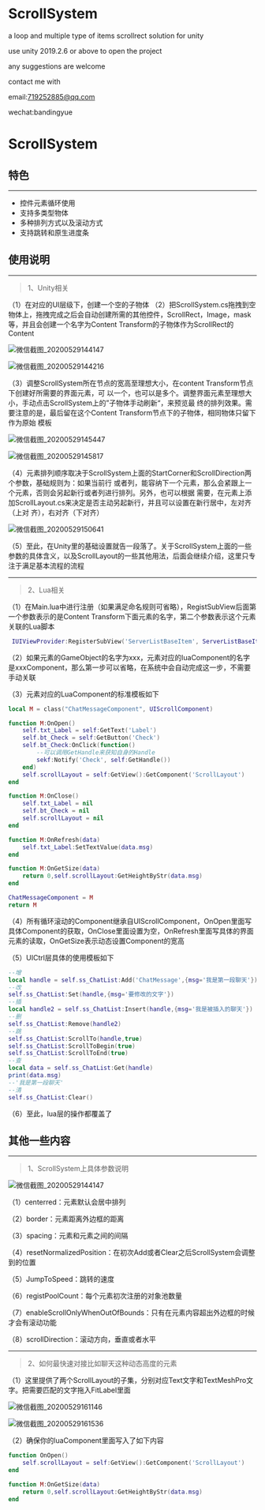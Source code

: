 # ScrollSystem
a loop and multiple type of items scrollrect solution for unity

use unity 2019.2.6 or above to open the project

any suggestions are welcome

contact me with

email:719252885@qq.com

wechat:bandingyue



# ScrollSystem

## 特色
---
* 控件元素循环使用
* 支持多类型物体
* 多种排列方式以及滚动方式
* 支持跳转和原生进度条

## 使用说明
---
>1、Unity相关

（1）在对应的UI层级下，创建一个空的子物体
（2）把ScrollSystem.cs拖拽到空物体上，拖拽完成之后会自动创建所需的其他控件，ScrollRect，Image，mask			等，并且会创建一个名字为Content Transform的子物体作为ScrollRect的Content

![微信截图_20200529144147](Image\微信截图_20200529144147.png)

![微信截图_20200529144216](Image\微信截图_20200529144216.png)

（3）调整ScrollSystem所在节点的宽高至理想大小，在content Transform节点下创建好所需要的界面元素，可		以一个，也可以是多个。调整界面元素至理想大小，手动点击ScrollSystem上的”子物体手动刷新“，来预览最		终的排列效果。需要注意的是，最后留在这个Content Transform节点下的子物体，相同物体只留下作为原始		模板

![微信截图_20200529145447](Image\微信截图_20200529145447.png)

![微信截图_20200529145817](Image\微信截图_20200529145817.png)

（4）元素排列顺序取决于ScrollSystem上面的StartCorner和ScrollDirection两个参数，基础规则为：如果当前行		或者列，能容纳下一个元素，那么会紧跟上一个元素，否则会另起新行或者列进行排列。另外，也可以根据		需要，在元素上添加ScrollLayout.cs来决定是否主动另起新行，并且可以设置在新行居中，左对齐（上对		齐），右对齐（下对齐）

![微信截图_20200529150641](Image\微信截图_20200529150641.png)

（5）至此，在Unity里的基础设置就告一段落了。关于ScrollSystem上面的一些参数的具体含义，以及ScrollLayout的一些其他用法，后面会继续介绍，这里只专注于满足基本流程的流程





---
>2、Lua相关

（1）在Main.lua中进行注册（如果满足命名规则可省略），RegistSubView后面第一个参数表示的是Content Transform下面元素的名字，第二个参数表示这个元素关联的Lua脚本
```lua
 IUIViewProvider:RegisterSubView('ServerListBaseItem', ServerListBaseItemComponent)
```

（2）如果元素的GameObject的名字为xxx，元素对应的luaComponent的名字是xxxComponent，那么第一步可以省略，在系统中会自动完成这一步，不需要手动关联

（3）元素对应的LuaComponent的标准模板如下
```lua
local M = class("ChatMessageComponent", UIScrollComponent)

function M:OnOpen()
    self.txt_Label = self:GetText('Label')
    self.bt_Check = self:GetButton('Check')
    self.bt_Check:OnClick(function() 
        --可以调用GetHandle来获知自身的Handle
    	sekf:Notify('Check', self:GetHandle())    
    end)
    self.scrollLayout = self:GetView():GetComponent('ScrollLayout')
end

function M:OnClose()
    self.txt_Label = nil
    self.bt_Check = nil
    self.scrollLayout = nil
end

function M:OnRefresh(data)
    self.txt_Label:SetTextValue(data.msg)
end

function M:OnGetSize(data)
    return 0,self.scrollLayout:GetHeightByStr(data.msg)
end

ChatMessageComponent = M
return M
```
（4）所有循环滚动的Component继承自UIScrollComponent，OnOpen里面写具体Component的获取，OnClose里面设置为空，OnRefresh里面写具体的界面元素的读取，OnGetSize表示动态设置Component的宽高

（5）UICtrl层具体的使用模板如下

```lua
--增
local handle = self.ss_ChatList:Add('ChatMessage',{msg='我是第一段聊天'})
--改
self.ss_ChatList:Set(handle,{msg='要修改的文字'})
--插
local handle2 = self.ss_ChatList:Insert(handle,{msg='我是被插入的聊天'})
--删
self.ss_ChatList:Remove(handle2)
--跳
self.ss_ChatList:ScrollTo(handle,true)
self.ss_ChatList:ScrollToBegin(true)
self.ss_ChatList:ScrollToEnd(true)
--查
local data = self.ss_ChatList:Get(handle)
print(data.msg)
--'我是第一段聊天'
--清
self.ss_ChatList:Clear()
```

（6）至此，lua层的操作都覆盖了



## 其他一些内容
---
>1、ScrollSystem上具体参数说明

![微信截图_20200529144147](Image\微信截图_20200529144147.png)

（1）centerred：元素默认会居中排列

（2）border：元素距离外边框的距离

（3）spacing：元素和元素之间的间隔

（4）resetNormalizedPosition：在初次Add或者Clear之后ScrollSystem会调整到的位置

（5）JumpToSpeed：跳转的速度

（6）registPoolCount：每个元素初次注册的对象池数量

（7）enableScrollOnlyWhenOutOfBounds：只有在元素内容超出外边框的时候才会有滚动功能

（8）scrollDirection：滚动方向，垂直或者水平

---
>2、如何最快速对接比如聊天这种动态高度的元素

（1）这里提供了两个ScrollLayout的子集，分别对应Text文字和TextMeshPro文字。把需要匹配的文字拖入FitLabel里面

![微信截图_20200529161146](Image\微信截图_20200529161146.png)

![微信截图_20200529161536](Image\微信截图_20200529161536.png)



（2）确保你的luaComponent里面写入了如下内容
```lua
function OnOpen()
	self.scrollLayout = self:GetView():GetComponent('ScrollLayout')
end

function M:OnGetSize(data)
    return 0,self.scrollLayout:GetHeightByStr(data.msg)
end
```
